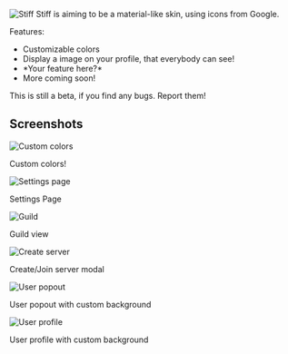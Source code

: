 ![Stiff](https://media.discordapp.net/attachments/179642073048285185/409380741068226561/logoBig.png)
Stiff is aiming to be a material-like skin, using icons from Google.


Features:
* Customizable colors
* Display a image on your profile, that everybody can see!
* \*Your feature here?\*
* More coming soon!

This is still a beta, if you find any bugs. Report them!

## Screenshots
![Custom colors](https://u.lewd.se/3KPrbW_0NWsxtb.gif)

Custom colors!

![Settings page](https://u.lewd.se/wOzb02_5hK0203.png)

Settings Page

![Guild](https://u.lewd.se/HhuXES_LCOf8CD.png)

Guild view

![Create server](https://u.lewd.se/R4Vwen_Bru7rWa.png)

Create/Join server modal

![User popout](https://u.lewd.se/5MHr6Y_MB08GFK.png)

User popout with custom background

![User profile](https://u.lewd.se/33ukIC_LE6XwTZ.png)

User profile with custom background
